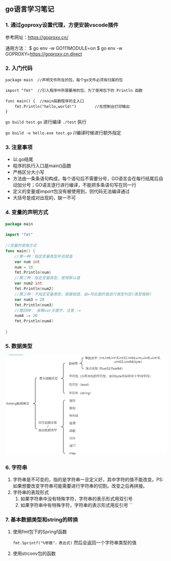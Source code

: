 ## go语言学习笔记


### 1. 通过goproxy设置代理，方便安装vscode插件

参考网址：https://goproxy.cn/

通用方法：
$ go env -w GO111MODULE=on
$ go env -w GOPROXY=https://goproxy.cn,direct


### 2. 入门代码

```
package main  //声明文件所在的包，每个go文件必须有归属的包

import "fmt"  //引入程序中所需要用的包，为了使用包下的 Println 函数

func main() {  //main函数程序的主入口 
	fmt.Println("hello,world!")        //在控制台打印输出   
}
```

`go build test.go` 进行编译
`./test` 执行

`go build -o hello.exe test.go` //编译时候进行额外指定

### 3. 注意事项

- 以.go结尾
- 程序的执行入口是main()函数
- 严格区分大小写
- 方法由一条条语句构成，每个语句后不需要分号，GO语言会在每行结尾后自动加分号；GO语言逐行进行编译，不能把多条语句写在同一行
- 定义的变量或import包没有被使用到，则代码无法编译通过
- 大括号是成对出现的，缺一不可




### 4. 变量的声明方式

```go
package main

import "fmt"

//变量的使用方式
func main() {
	//第一种：指定变量类型并且赋值
	var num int
	num = 10
	fmt.Println(num)
	//第二种：指定变量类型，使用默认值
	var num2 int
	fmt.Println(num2)
	//第三种：不指定变量类型，直接赋值，由=号后面的值进行类型判定(类型推断)
	var num3 = 20
	fmt.Println(num3)
	//第四种： 省略var关键字，注意 :=
	num4 := 20
	fmt.Println(num4)

}

```



### 5. 数据类型

![数据类型](images\sjlx.png)



### 6. 字符串

1. 字符串是不可变的，指的是字符串一旦定义好，其中字符的值不能改变。PS:如果想要改变字符串可能需要进行字符串的切割。改变之后再拼接。
2. 字符串的表现形式
   1. 如果字符串中没有特殊字符，字符串的表示形式用双引号
   2. 如果字符串中有特殊字符，字符串的表示形式用反引号  ``





### 7. 基本数据类型和string的转换

1. 使用fmt包下的Springf函数

   `fmt.Sprintf("%参数"，表达式)` 然后会返回一个字符串类型的值

2. 使用strconv包的函数















